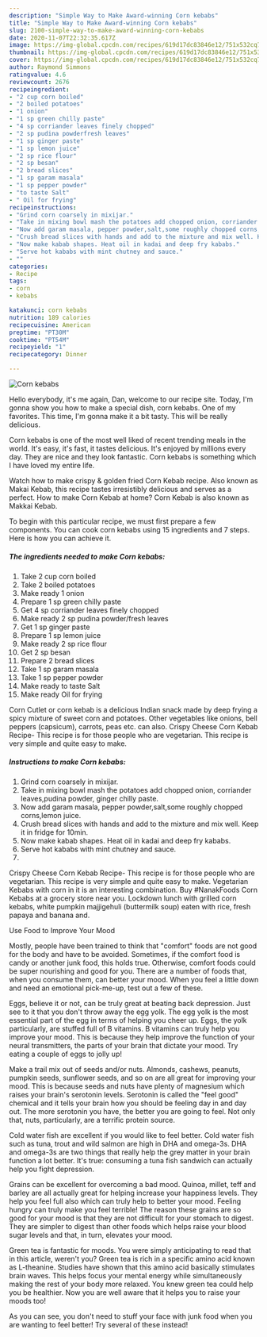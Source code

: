 ```yaml
---
description: "Simple Way to Make Award-winning Corn kebabs"
title: "Simple Way to Make Award-winning Corn kebabs"
slug: 2100-simple-way-to-make-award-winning-corn-kebabs
date: 2020-11-07T22:32:35.617Z
image: https://img-global.cpcdn.com/recipes/619d17dc83846e12/751x532cq70/corn-kebabs-recipe-main-photo.jpg
thumbnail: https://img-global.cpcdn.com/recipes/619d17dc83846e12/751x532cq70/corn-kebabs-recipe-main-photo.jpg
cover: https://img-global.cpcdn.com/recipes/619d17dc83846e12/751x532cq70/corn-kebabs-recipe-main-photo.jpg
author: Raymond Simmons
ratingvalue: 4.6
reviewcount: 2676
recipeingredient:
- "2 cup corn boiled"
- "2 boiled potatoes"
- "1 onion"
- "1 sp green chilly paste"
- "4 sp corriander leaves finely chopped"
- "2 sp pudina powderfresh leaves"
- "1 sp ginger paste"
- "1 sp lemon juice"
- "2 sp rice flour"
- "2 sp besan"
- "2 bread slices"
- "1 sp garam masala"
- "1 sp pepper powder"
- "to taste Salt"
- " Oil for frying"
recipeinstructions:
- "Grind corn coarsely in mixijar."
- "Take in mixing bowl mash the potatoes add chopped onion, corriander leaves,pudina powder, ginger chilly paste."
- "Now add garam masala, pepper powder,salt,some roughly chopped corns,lemon juice."
- "Crush bread slices with hands and add to the mixture and mix well. Keep it in fridge for 10min."
- "Now make kabab shapes. Heat oil in kadai and deep fry kababs."
- "Serve hot kababs with mint chutney and sauce."
- ""
categories:
- Recipe
tags:
- corn
- kebabs

katakunci: corn kebabs 
nutrition: 189 calories
recipecuisine: American
preptime: "PT30M"
cooktime: "PT54M"
recipeyield: "1"
recipecategory: Dinner

---
```



![Corn kebabs](https://img-global.cpcdn.com/recipes/619d17dc83846e12/751x532cq70/corn-kebabs-recipe-main-photo.jpg)

Hello everybody, it's me again, Dan, welcome to our recipe site. Today, I'm gonna show you how to make a special dish, corn kebabs. One of my favorites. This time, I'm gonna make it a bit tasty. This will be really delicious.

Corn kebabs is one of the most well liked of recent trending meals in the world. It's easy, it's fast, it tastes delicious. It's enjoyed by millions every day. They are nice and they look fantastic. Corn kebabs is something which I have loved my entire life.

Watch how to make crispy &amp; golden fried Corn Kebab recipe. Also known as Makai Kebab, this recipe tastes irresistibly delicious and serves as a perfect. How to make Corn Kebab at home? Corn Kebab is also known as Makkai Kebab.


To begin with this particular recipe, we must first prepare a few components. You can cook corn kebabs using 15 ingredients and 7 steps. Here is how you can achieve it.

<!--inarticleads1-->

##### The ingredients needed to make Corn kebabs:

1. Take 2 cup corn boiled
1. Take 2 boiled potatoes
1. Make ready 1 onion
1. Prepare 1 sp green chilly paste
1. Get 4 sp corriander leaves finely chopped
1. Make ready 2 sp pudina powder/fresh leaves
1. Get 1 sp ginger paste
1. Prepare 1 sp lemon juice
1. Make ready 2 sp rice flour
1. Get 2 sp besan
1. Prepare 2 bread slices
1. Take 1 sp garam masala
1. Take 1 sp pepper powder
1. Make ready to taste Salt
1. Make ready  Oil for frying


Corn Cutlet or corn kebab is a delicious Indian snack made by deep frying a spicy mixture of sweet corn and potatoes. Other vegetables like onions, bell peppers (capsicum), carrots, peas etc. can also. Crispy Cheese Corn Kebab Recipe- This recipe is for those people who are vegetarian. This recipe is very simple and quite easy to make. 

<!--inarticleads2-->

##### Instructions to make Corn kebabs:

1. Grind corn coarsely in mixijar.
1. Take in mixing bowl mash the potatoes add chopped onion, corriander leaves,pudina powder, ginger chilly paste.
1. Now add garam masala, pepper powder,salt,some roughly chopped corns,lemon juice.
1. Crush bread slices with hands and add to the mixture and mix well. Keep it in fridge for 10min.
1. Now make kabab shapes. Heat oil in kadai and deep fry kababs.
1. Serve hot kababs with mint chutney and sauce.
1. 


Crispy Cheese Corn Kebab Recipe- This recipe is for those people who are vegetarian. This recipe is very simple and quite easy to make. Vegetarian Kebabs with corn in it is an interesting combination. Buy #NanakFoods Corn Kebabs at a grocery store near you. Lockdown lunch with grilled corn kebabs, white pumpkin majjigehuli (buttermilk soup) eaten with rice, fresh papaya and banana and. 

Use Food to Improve Your Mood


Mostly, people have been trained to think that "comfort" foods are not good for the body and have to be avoided. Sometimes, if the comfort food is candy or another junk food, this holds true. Otherwise, comfort foods could be super nourishing and good for you. There are a number of foods that, when you consume them, can better your mood. When you feel a little down and need an emotional pick-me-up, test out a few of these.

Eggs, believe it or not, can be truly great at beating back depression. Just see to it that you don't throw away the egg yolk. The egg yolk is the most essential part of the egg in terms of helping you cheer up. Eggs, the yolk particularly, are stuffed full of B vitamins. B vitamins can truly help you improve your mood. This is because they help improve the function of your neural transmitters, the parts of your brain that dictate your mood. Try eating a couple of eggs to jolly up!

Make a trail mix out of seeds and/or nuts. Almonds, cashews, peanuts, pumpkin seeds, sunflower seeds, and so on are all great for improving your mood. This is because seeds and nuts have plenty of magnesium which raises your brain's serotonin levels. Serotonin is called the "feel good" chemical and it tells your brain how you should be feeling day in and day out. The more serotonin you have, the better you are going to feel. Not only that, nuts, particularly, are a terrific protein source.

Cold water fish are excellent if you would like to feel better. Cold water fish such as tuna, trout and wild salmon are high in DHA and omega-3s. DHA and omega-3s are two things that really help the grey matter in your brain function a lot better. It's true: consuming a tuna fish sandwich can actually help you fight depression. 

Grains can be excellent for overcoming a bad mood. Quinoa, millet, teff and barley are all actually great for helping increase your happiness levels. They help you feel full also which can truly help to better your mood. Feeling hungry can truly make you feel terrible! The reason these grains are so good for your mood is that they are not difficult for your stomach to digest. They are simpler to digest than other foods which helps raise your blood sugar levels and that, in turn, elevates your mood.

Green tea is fantastic for moods. You were simply anticipating to read that in this article, weren't you? Green tea is rich in a specific amino acid known as L-theanine. Studies have shown that this amino acid basically stimulates brain waves. This helps focus your mental energy while simultaneously making the rest of your body more relaxed. You knew green tea could help you be healthier. Now you are well aware that it helps you to raise your moods too!

As you can see, you don't need to stuff your face with junk food when you are wanting to feel better! Try several of these instead!

